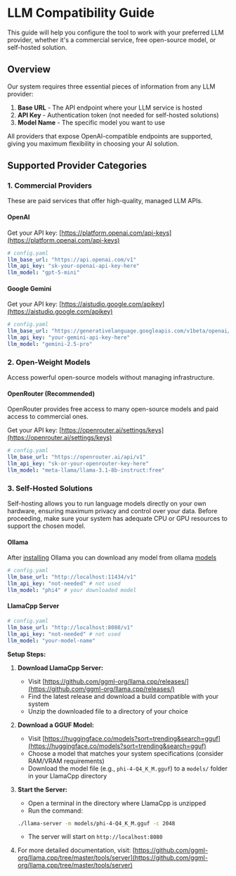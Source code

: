# LLM Compatibility Guide

This guide will help you configure the tool to work with your preferred LLM provider, whether it's a commercial service, free open-source model, or self-hosted solution.

## Overview

Our system requires three essential pieces of information from any LLM provider:

1. **Base URL** - The API endpoint where your LLM service is hosted
2. **API Key** - Authentication token (not needed for self-hosted solutions)
3. **Model Name** - The specific model you want to use

All providers that expose OpenAI-compatible endpoints are supported, giving you maximum flexibility in choosing your AI solution.

## Supported Provider Categories

### 1. Commercial Providers

These are paid services that offer high-quality, managed LLM APIs.

#### OpenAI

Get your API key: [https://platform.openai.com/api-keys](https://platform.openai.com/api-keys)
```yaml
# config.yaml
llm_base_url: "https://api.openai.com/v1"
llm_api_key: "sk-your-openai-api-key-here"
llm_model: "gpt-5-mini"
```

#### Google Gemini

Get your API key: [https://aistudio.google.com/apikey](https://aistudio.google.com/apikey)
```yaml
# config.yaml
llm_base_url: "https://generativelanguage.googleapis.com/v1beta/openai/"
llm_api_key: "your-gemini-api-key-here"
llm_model: "gemini-2.5-pro"
```

### 2. Open-Weight Models

Access powerful open-source models without managing infrastructure.

#### OpenRouter (Recommended)

OpenRouter provides free access to many open-source models and paid access to commercial ones.

Get your API key: [https://openrouter.ai/settings/keys](https://openrouter.ai/settings/keys)
```yaml
# config.yaml
llm_base_url: "https://openrouter.ai/api/v1"
llm_api_key: "sk-or-your-openrouter-key-here"
llm_model: "meta-llama/llama-3.1-8b-instruct:free"
```

### 3. Self-Hosted Solutions
Self-hosting allows you to run language models directly on your own hardware, ensuring maximum privacy and control over your data. Before proceeding, make sure your system has adequate CPU or GPU resources to support the chosen model.

#### Ollama

After [installing](https://ollama.com/download) Ollama you can download any model from ollama [models](https://ollama.com/models)

```yaml
# config.yaml
llm_base_url: "http://localhost:11434/v1"
llm_api_key: "not-needed" # not used
llm_model: "phi4" # your downloaded model
```

#### LlamaCpp Server

```yaml
# config.yaml
llm_base_url: "http://localhost:8080/v1"
llm_api_key: "not-needed" # not used
llm_model: "your-model-name"
```

**Setup Steps:**

1. **Download LlamaCpp Server:**

   - Visit [https://github.com/ggml-org/llama.cpp/releases/](https://github.com/ggml-org/llama.cpp/releases/)
   - Find the latest release and download a build compatible with your system
   - Unzip the downloaded file to a directory of your choice

2. **Download a GGUF Model:**

   - Visit [https://huggingface.co/models?sort=trending&search=gguf](https://huggingface.co/models?sort=trending&search=gguf)
   - Choose a model that matches your system specifications (consider RAM/VRAM requirements)
   - Download the model file (e.g., `phi-4-Q4_K_M.gguf`) to a `models/` folder in your LlamaCpp directory

3. **Start the Server:**
   - Open a terminal in the directory where LlamaCpp is unzipped
   - Run the command:
   ```bash
   ./llama-server -m models/phi-4-Q4_K_M.gguf -c 2048
   ```
   - The server will start on `http://localhost:8080`

4. For more detailed documentation, visit: [https://github.com/ggml-org/llama.cpp/tree/master/tools/server](https://github.com/ggml-org/llama.cpp/tree/master/tools/server)
